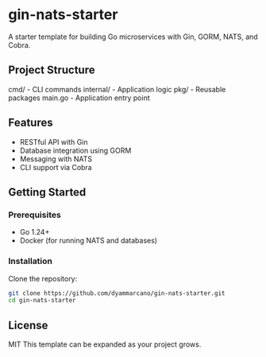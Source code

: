 # gin-nats-starter

A starter template for building Go microservices with Gin, GORM, NATS, and Cobra.

## Project Structure
  cmd/ - CLI commands
  internal/ - Application logic
  pkg/ - Reusable packages
  main.go - Application entry point

## Features

- RESTful API with Gin
- Database integration using GORM
- Messaging with NATS
- CLI support via Cobra

## Getting Started

### Prerequisites

- Go 1.24+
- Docker (for running NATS and databases)

### Installation

Clone the repository:

```bash
git clone https://github.com/dyammarcano/gin-nats-starter.git
cd gin-nats-starter
```

## License
MIT This template can be expanded as your project grows.